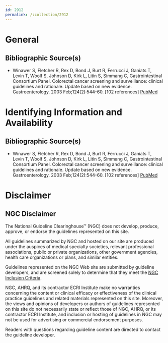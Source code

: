 ```yaml
---
id: 2912
permalink: /:collection/2912
---
```


# General

## Bibliographic Source(s)

- Winawer S, Fletcher R, Rex D, Bond J, Burt R, Ferrucci J, Ganiats T, Levin T, Woolf S, Johnson D, Kirk L, Litin S, Simmang C, Gastrointestinal Consortium Panel. Colorectal cancer screening and surveillance: clinical guidelines and rationale. Update based on new evidence. Gastroenterology. 2003 Feb;124(2):544-60. [102 references] [ PubMed ](http://www.ncbi.nlm.nih.gov/entrez/query.fcgi?cmd=Retrieve&db=pubmed&dopt=Abstract&list_uids=12557158)

# Identifying Information and Availability

## Bibliographic Source(s)

- Winawer S, Fletcher R, Rex D, Bond J, Burt R, Ferrucci J, Ganiats T, Levin T, Woolf S, Johnson D, Kirk L, Litin S, Simmang C, Gastrointestinal Consortium Panel. Colorectal cancer screening and surveillance: clinical guidelines and rationale. Update based on new evidence. Gastroenterology. 2003 Feb;124(2):544-60. [102 references] [ PubMed ](http://www.ncbi.nlm.nih.gov/entrez/query.fcgi?cmd=Retrieve&db=pubmed&dopt=Abstract&list_uids=12557158)

# Disclaimer

## NGC Disclaimer

The National Guideline Clearinghouse™ (NGC) does not develop, produce, approve, or endorse the guidelines represented on this site.

All guidelines summarized by NGC and hosted on our site are produced under the auspices of medical specialty societies, relevant professional associations, public or private organizations, other government agencies, health care organizations or plans, and similar entities.

Guidelines represented on the NGC Web site are submitted by guideline developers, and are screened solely to determine that they meet the [NGC Inclusion Criteria](/help-and-about/summaries/inclusion-criteria).

NGC, AHRQ, and its contractor ECRI Institute make no warranties concerning the content or clinical efficacy or effectiveness of the clinical practice guidelines and related materials represented on this site. Moreover, the views and opinions of developers or authors of guidelines represented on this site do not necessarily state or reflect those of NGC, AHRQ, or its contractor ECRI Institute, and inclusion or hosting of guidelines in NGC may not be used for advertising or commercial endorsement purposes.

Readers with questions regarding guideline content are directed to contact the guideline developer.

